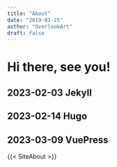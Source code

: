 ```yaml
---
title: "About"
date: "2019-01-25"
author: "OverlookArt"
draft: false
---
```



# Hi there, see you!

## 2023-02-03 Jekyll

## 2023-02-14 Hugo

## 2023-03-09 VuePress

{{< SiteAbout >}}
